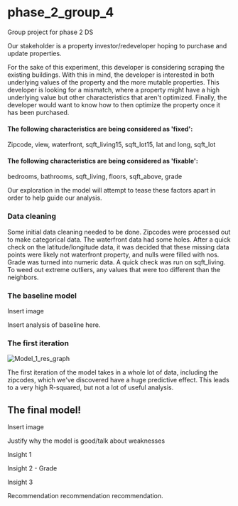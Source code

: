 # phase_2_group_4
Group project for phase 2 DS


Our stakeholder is a property investor/redeveloper hoping to purchase and update properties. 

For the sake of this experiment, this developer is considering scraping the existing buildings. With this in mind, the developer is interested in both underlying values of the property and the more mutable properties. This developer is looking for a mismatch, where a property might have a high underlying value but other characteristics that aren't optimized. Finally, the developer would want to know how to then optimize the property once it has been purchased.

#### The following characteristics are being considered as 'fixed':

Zipcode, view, waterfront, sqft_living15, sqft_lot15, lat and long, sqft_lot

#### The following characteristics are being considered as 'fixable':

bedrooms, bathrooms, sqft_living, floors, sqft_above, grade

Our exploration in the model will attempt to tease these factors apart in order to help guide our analysis.

### Data cleaning

Some initial data cleaning needed to be done. 
Zipcodes were processed out to make categorical data. 
The waterfront data had some holes. After a quick check on the latitude/longitude data, it was decided that these missing data points were likely not waterfront property, and nulls were filled with nos.
Grade was turned into numeric data.
A quick check was run on sqft_living. To weed out extreme outliers, any values that were too different than the neighbors.



### The baseline model

Insert image


Insert analysis of baseline here.


### The first iteration

![Model_1_res_graph](https://user-images.githubusercontent.com/85522002/142089408-705158f1-fe91-4d10-be58-79a612ce124e.png)

The first iteration of the model takes in a whole lot of data, including the zipcodes, which we've discovered have a huge predictive effect. This leads to a very high R-squared, but not a lot of useful analysis.




## The final model!


Insert image

Justify why the model is good/talk about weaknesses




Insight 1

Insight 2 - Grade

Insight 3




Recommendation recommendation recommendation.
